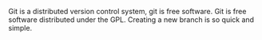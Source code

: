 Git is a distributed version control system, git is free software.
Git is free software distributed under the GPL.
Creating a new branch is so quick and simple.
